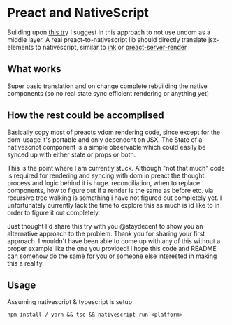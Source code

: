 # Preact and NativeScript

Building upon [this try](https://github.com/staydecent/nativescript-preact) I suggest in this approach to not use undom as a middle layer. A real preact-to-nativescript lib should directly translate jsx-elements to nativescript, similar to [ink](https://github.com/vadimdemedes/ink) or [preact-server-render](https://github.com/marvinhagemeister/preact-server-renderer)

## What works
Super basic translation and on change complete rebuilding the native components (so no real state sync efficient rendering or anything yet)

## How the rest could be accomplised

Basically copy most of preacts vdom rendering code, since except for the dom-usage it's portable and only dependent on JSX.
The State of a nativescript component is a simple observable which could easily be synced up with either state or props or both.

This is the point where I am currently stuck. Although "not that much" code is required for rendering and syncing with dom in preact the thought process and logic behind it is huge. reconciliation, when to replace components, how to figure out if a render is the same as before etc. via recursive tree walking is something i have not figured out completely yet. I unfortunately currently lack the time to explore this as much is id like to in order to figure it out completely.

Just thought I'd share this try with you @staydecent to show you an alternative approach to the problem. Thank you for sharing your first approach. I wouldn't have been able to come up with any of this without a proper example like the one you provided! I hope this code and README can somehow do the same for you or someone else interested in making this a reality.

## Usage
Assuming nativescript & typescript is setup

`npm install / yarn && tsc && nativescript run <platform>`
